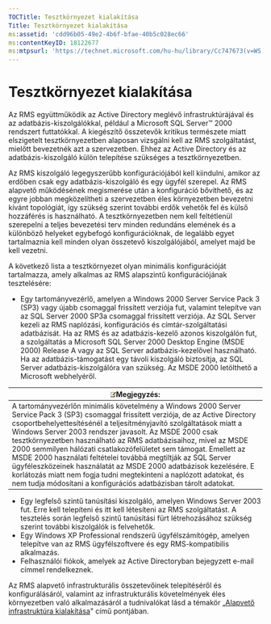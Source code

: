 ```yaml
---
TOCTitle: Tesztkörnyezet kialakítása
Title: Tesztkörnyezet kialakítása
ms:assetid: 'cdd96b05-49e2-4b6f-bfae-40b5c028ec66'
ms:contentKeyID: 18122677
ms:mtpsurl: 'https://technet.microsoft.com/hu-hu/library/Cc747673(v=WS.10)'
---
```


Tesztkörnyezet kialakítása
==========================

Az RMS együttműködik az Active Directory meglévő infrastruktúrájával és az adatbázis-kiszolgálókkal, például a Microsoft SQL Server™ 2000 rendszert futtatókkal. A kiegészítő összetevők kritikus természete miatt elszigetelt tesztkörnyezetben alaposan vizsgálni kell az RMS szolgáltatást, mielőtt bevezetnék azt a szervezetben. Ehhez az Active Directory és az adatbázis-kiszolgáló külön telepítése szükséges a tesztkörnyezetben.

Az RMS kiszolgáló legegyszerűbb konfigurációjából kell kiindulni, amikor az erdőben csak egy adatbázis-kiszolgáló és egy ügyfél szerepel. Az RMS alapvető működésének megismerése után a konfiguráció bővíthető, és az egyre jobban megközelítheti a szervezetben éles környezetben bevezetni kívánt topológiát, így szükség szerint további erdők vehetők fel és külső hozzáférés is használható. A tesztkörnyezetben nem kell feltétlenül szerepelni a teljes bevezetési terv minden redundáns elemének és a különböző helyeket egybefogó konfigurációknak, de legalább egyet tartalmaznia kell minden olyan összetevő kiszolgálójából, amelyet majd be kell vezetni.

A következő lista a tesztkörnyezet olyan minimális konfigurációját tartalmazza, amely alkalmas az RMS alapszintű konfigurációjának tesztelésére:

-   Egy tartományvezérlő, amelyen a Windows 2000 Server Service Pack 3 (SP3) vagy újabb csomaggal frissített verziója fut, valamint telepítve van az SQL Server 2000 SP3a csomaggal frissített verziója. Az SQL Server kezeli az RMS naplózási, konfigurációs és címtár-szolgáltatási adatbázisát. Ha az RMS és az adatbázis-kezelő azonos kiszolgálón fut, a szolgáltatás a Microsoft SQL Server 2000 Desktop Engine (MSDE 2000) Release A vagy az SQL Server adatbázis-kezelővel használható. Ha az adatbázis-támogatást egy távoli kiszolgáló biztosítja, az SQL Server adatbázis-kiszolgálóra van szükség. Az MSDE 2000 letölthető a Microsoft webhelyéről.

| ![](images/Cc747673.note(WS.10).gif)Megjegyzés:                                                                                                                                                                                                                                                                                                                                                                                                                                                                                                                                                                                                                       |
|----------------------------------------------------------------------------------------------------------------------------------------------------------------------------------------------------------------------------------------------------------------------------------------------------------------------------------------------------------------------------------------------------------------------------------------------------------------------------------------------------------------------------------------------------------------------------------------------------------------------------------------------------------------------------------------------------|
| A tartományvezérlőn minimális követelmény a Windows 2000 Server Service Pack 3 (SP3) csomaggal frissített verziója, de az Active Directory csoportbehelyettesítésénél a teljesítményjavító szolgáltatások miatt a Windows Server 2003 rendszer javasolt. Az MSDE 2000 csak tesztkörnyezetben használható az RMS adatbázisaihoz, mivel az MSDE 2000 semmilyen hálózati csatlakozófelületet sem támogat. Emellett az MSDE 2000 használati feltételei továbbá megtiltják az SQL Server ügyféleszközeinek használatát az MSDE 2000 adatbázisok kezelésére. E korlátozás miatt nem fogja tudni megtekinteni a naplózott adatokat, és nem tudja módosítani a konfigurációs adatbázisban tárolt adatokat. |

-   Egy legfelső szintű tanúsítási kiszolgáló, amelyen Windows Server 2003 fut. Erre kell telepíteni és itt kell létesíteni az RMS szolgáltatást. A tesztelés során legfelső szintű tanúsítási fürt létrehozásához szükség szerint további kiszolgálók is felvehetők.
-   Egy Windows XP Professional rendszerű ügyfélszámítógép, amelyen telepítve van az RMS ügyfélszoftvere és egy RMS-kompatibilis alkalmazás.
-   Felhasználói fiókok, amelyek az Active Directoryban bejegyzett e-mail címmel rendelkeznek.

Az RMS alapvető infrastrukturális összetevőinek telepítéséről és konfigurálásáról, valamint az infrastrukturális követelmények éles környezetben való alkalmazásáról a tudnivalókat lásd a témakör „[Alapvető infrastruktúra kialakítása](https://technet.microsoft.com/3a0a3a47-e755-4455-bb22-0e05053723e4)" című pontjában.
